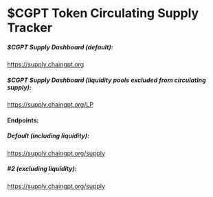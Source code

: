 # $CGPT Token Circulating Supply Tracker

##### $CGPT Supply Dashboard (default):
https://supply.chaingpt.org

##### $CGPT Supply Dashboard (liquidity pools excluded from circulating supply):
https://supply.chaingpt.org/LP

#### Endpoints:
##### Default (including liquidity): 
https://supply.chaingpt.org/supply
##### #2 (excluding liquidity): 
https://supply.chaingpt.org/supply
